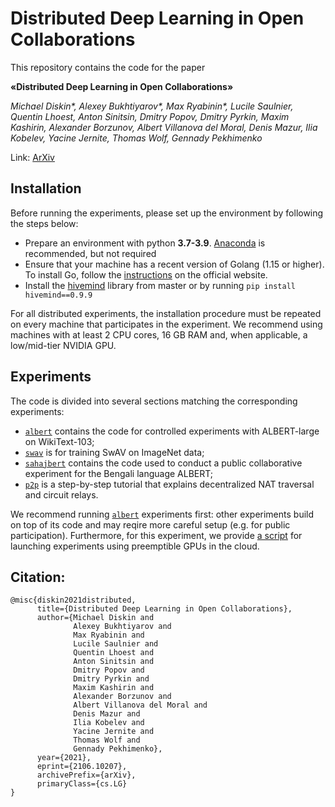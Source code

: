 # Distributed Deep Learning in Open Collaborations

This repository contains the code for the paper

**«Distributed Deep Learning in Open Collaborations»**

*Michael Diskin\*, Alexey Bukhtiyarov\*, Max Ryabinin\*, Lucile Saulnier, Quentin Lhoest, Anton Sinitsin, Dmitry Popov, Dmitry Pyrkin, Maxim Kashirin, Alexander Borzunov, Albert Villanova del Moral, Denis Mazur, Ilia Kobelev, Yacine Jernite, Thomas Wolf, Gennady Pekhimenko*

Link: [ArXiv](https://arxiv.org/abs/2106.10207)

## Installation

Before running the experiments, please set up the environment by following the steps below:

- Prepare an environment with python __3.7-3.9__. [Anaconda](https://www.anaconda.com/products/individual) is recommended, but not required
- Ensure that your machine has a recent version of Golang (1.15 or higher). To install Go, follow the [instructions](https://golang.org/doc/install) on the official website.
- Install the [hivemind](https://github.com/learning-at-home/hivemind) library from master or by running `pip install hivemind==0.9.9`

For all distributed experiments, the installation procedure must be repeated on every machine that participates in the
experiment. We recommend using machines with at least 2 CPU cores, 16 GB RAM and, when applicable, a low/mid-tier NVIDIA
GPU.

## Experiments

The code is divided into several sections matching the corresponding experiments:

- [`albert`](./albert) contains the code for controlled experiments with ALBERT-large on WikiText-103;
- [`swav`](./swav) is for training SwAV on ImageNet data;
- [`sahajbert`](./sahajbert) contains the code used to conduct a public collaborative experiment for the Bengali language ALBERT;
- [`p2p`](./p2p) is a step-by-step tutorial that explains decentralized NAT traversal and circuit relays.

We recommend running [`albert`](./albert) experiments first: other experiments build on top of its code and may
reqire more careful setup (e.g. for public participation). Furthermore, for this experiment, we
provide [a script](./albert/AWS_runner.ipynb) for launching experiments using preemptible GPUs in the cloud.


## Citation:
```
@misc{diskin2021distributed,
      title={Distributed Deep Learning in Open Collaborations}, 
      author={Michael Diskin and 
              Alexey Bukhtiyarov and 
              Max Ryabinin and 
              Lucile Saulnier and 
              Quentin Lhoest and 
              Anton Sinitsin and 
              Dmitry Popov and 
              Dmitry Pyrkin and 
              Maxim Kashirin and 
              Alexander Borzunov and 
              Albert Villanova del Moral and 
              Denis Mazur and 
              Ilia Kobelev and 
              Yacine Jernite and 
              Thomas Wolf and 
              Gennady Pekhimenko},
      year={2021},
      eprint={2106.10207},
      archivePrefix={arXiv},
      primaryClass={cs.LG}
}
```